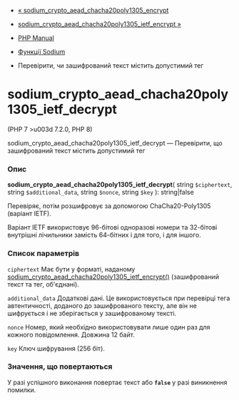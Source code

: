 - [«
sodium_crypto_aead_chacha20poly1305_encrypt](function.sodium-crypto-aead-chacha20poly1305-encrypt.md)
- [sodium_crypto_aead_chacha20poly1305_ietf_encrypt
»](function.sodium-crypto-aead-chacha20poly1305-ietf-encrypt.md)

- [PHP Manual](index.md)
- [Функції Sodium](ref.sodium.md)
- Перевірити, чи зашифрований текст містить допустимий тег

# sodium_crypto_aead_chacha20poly1305_ietf_decrypt

(PHP 7 \>u003d 7.2.0, PHP 8)

sodium_crypto_aead_chacha20poly1305_ietf_decrypt — Перевірити, що
зашифрований текст містить допустимий тег

### Опис

**sodium_crypto_aead_chacha20poly1305_ietf_decrypt**(
string `$ciphertext`,
string `$additional_data`,
string `$nonce`,
string `$key`
): string\|false

Перевіряє, потім розшифровує за допомогою ChaCha20-Poly1305 (варіант
IETF).

Варіант IETF використовує 96-бітові одноразові номери та 32-бітові
внутрішні лічильники замість 64-бітних і для того, і для іншого.

### Список параметрів

`ciphertext`
Має бути у форматі, наданому
[sodium_crypto_aead_chacha20poly1305_ietf_encrypt()](function.sodium-crypto-aead-chacha20poly1305-ietf-encrypt.md)
(зашифрований текст та тег, об'єднані).

`additional_data`
Додаткові дані. Це використовується при перевірці тега
автентичності, доданого до зашифрованого тексту, але він не шифрується і
не зберігається у зашифрованому тексті.

`nonce`
Номер, який необхідно використовувати лише один раз для кожного
повідомлення. Довжина 12 байт.

`key`
Ключ шифрування (256 біт).

### Значення, що повертаються

У разі успішного виконання повертає текст або **`false`** у разі
виникнення помилки.
